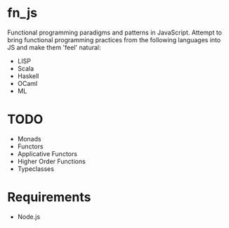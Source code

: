 fn_js
=====

Functional programming paradigms and patterns in JavaScript.
Attempt to bring functional programming practices from the following languages into JS and make them 'feel' natural:

  * LISP
  * Scala
  * Haskell
  * OCaml
  * ML

TODO
====

  * Monads
  * Functors
  * Applicative Functors
  * Higher Order Functions
  * Typeclasses

Requirements
====
  * Node.js
